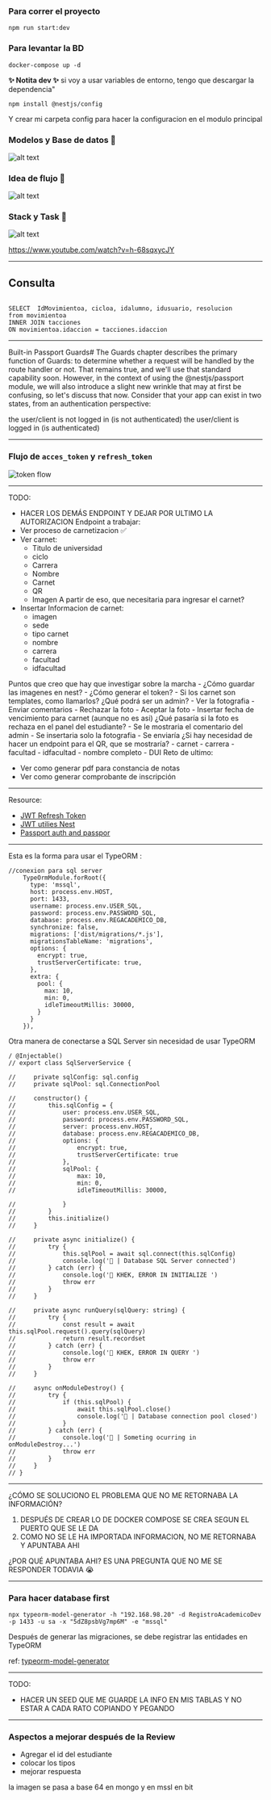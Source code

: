### Para correr el proyecto
```
npm run start:dev
```
### Para levantar la BD
```
docker-compose up -d
```

**✨ Notita dev ✨**
si voy a usar variables de entorno, tengo que descargar la dependencia"
```
npm install @nestjs/config
```
Y crear mi carpeta config para hacer la configuracion en el modulo principal

### Modelos y Base de datos 🐑
![alt text](assets/image.png)
### Idea de flujo 🛫
![alt text](assets/flujo.png)
### Stack y Task 👀
![alt text](assets/stack_task.png)

https://www.youtube.com/watch?v=h-68sqxycJY


--- 

## Consulta

```

SELECT  IdMovimientoa, cicloa, idalumno, idusuario, resolucion
from movimientoa
INNER JOIN tacciones
ON movimientoa.idaccion = tacciones.idaccion

```

---
Built-in Passport Guards#
The Guards chapter describes the primary function of Guards: to determine whether a request will be handled by the route handler or not. That remains true, and we'll use that standard capability soon. However, in the context of using the @nestjs/passport module, we will also introduce a slight new wrinkle that may at first be confusing, so let's discuss that now. Consider that your app can exist in two states, from an authentication perspective:

the user/client is not logged in (is not authenticated)
the user/client is logged in (is authenticated)

---
### Flujo de `acces_token` y `refresh_token`
![token flow](assets/flowToken.png)

---
TODO:
- HACER LOS DEMÁS ENDPOINT Y DEJAR POR ULTIMO LA AUTORIZACION
Endpoint a trabajar:
- Ver proceso de carnetizacion ✅
- Ver carnet:
    - Titulo de universidad
    - ciclo
    - Carrera
    - Nombre
    - Carnet
    - QR
    - Imagen
A partir de eso, que necesitaria para ingresar el carnet?
- Insertar Informacion de carnet:
    - imagen
    - sede
    - tipo carnet
    - nombre
    - carrera
    - facultad
    - idfacultad

Puntos que creo que hay que investigar sobre la marcha
    - ¿Cómo guardar las imagenes en nest?
    - ¿Cómo generar el token?
    - Si los carnet son templates, como llamarlos?
¿Qué podrá ser un admin?
    - Ver la fotografia
    - Enviar comentarios
    - Rechazar la foto
    - Aceptar la foto
    - Insertar fecha de vencimiento para carnet (aunque no es asi)
¿Qué pasaría si la foto es rechaza en el panel del estudiante?
    - Se le mostraria el comentario del admin
    - Se insertaria solo la fotografia
    - Se enviaría
¿Si hay necesidad de hacer un endpoint para el QR, que se mostraría?
    - carnet
    - carrera
    - facultad
    - idfacultad
    - nombre completo
    - DUI
Reto de ultimo:
- Ver como generar pdf para constancia de notas
- Ver como generar comprobante de inscripción

---
Resource:
- [JWT Refresh Token](https://dev.to/jeanvittory/jwt-refresh-tokens-2g3d)
- [JWT utilies Nest](https://github.com/nestjs/jwt)
- [Passport auth and passpor](https://fintech.theodo.com/blog-posts/implementing-authentication-in-nestjs-using-passport-and-jwt)

---
Esta es la forma para usar el TypeORM :
```
//conexion para sql server
    TypeOrmModule.forRoot({
      type: 'mssql',
      host: process.env.HOST,
      port: 1433,
      username: process.env.USER_SQL,
      password: process.env.PASSWORD_SQL,
      database: process.env.REGACADEMICO_DB,
      synchronize: false,
      migrations: ['dist/migrations/*.js'],
      migrationsTableName: 'migrations',
      options: {
        encrypt: true,
        trustServerCertificate: true,
      },
      extra: {
        pool: {
          max: 10,
          min: 0,
          idleTimeoutMillis: 30000,
        }
      }
    }),
```
Otra manera de conectarse a SQL Server sin necesidad de usar TypeORM

```
/ @Injectable()
// export class SqlServerService {

//     private sqlConfig: sql.config
//     private sqlPool: sql.ConnectionPool

//     constructor() {
//         this.sqlConfig = {
//             user: process.env.USER_SQL,
//             password: process.env.PASSWORD_SQL,
//             server: process.env.HOST,
//             database: process.env.REGACADEMICO_DB,
//             options: {
//                 encrypt: true,
//                 trustServerCertificate: true
//             },
//             sqlPool: {
//                 max: 10,
//                 min: 0,
//                 idleTimeoutMillis: 30000,

//             }
//         }
//         this.initialize()
//     }

//     private async initialize() {
//         try {
//             this.sqlPool = await sql.connect(this.sqlConfig)
//             console.log('🙌 | Database SQL Server connected')
//         } catch (err) {
//             console.log('🚩 KHEK, ERROR IN INITIALIZE ')
//             throw err
//         }
//     }

//     private async runQuery(sqlQuery: string) {
//         try {
//             const result = await this.sqlPool.request().query(sqlQuery)
//             return result.recordset
//         } catch (err) {
//             console.log('🚩 KHEK, ERROR IN QUERY ')
//             throw err
//         }
//     }

//     async onModuleDestroy() {
//         try {
//             if (this.sqlPool) {
//                 await this.sqlPool.close()
//                 console.log('🚪 | Database connection pool closed')
//             }
//         } catch (err) {
//             console.log('🚩 | Someting ocurring in onModuleDestroy...')
//             throw err
//         }
//     }
// }
```

---
¿CÓMO SE SOLUCIONO EL PROBLEMA QUE NO ME RETORNABA LA INFORMACIÓN?
1. DESPUÉS DE CREAR LO DE DOCKER COMPOSE SE CREA SEGUN EL PUERTO QUE SE LE DA
2. COMO NO SE LE HA IMPORTADA INFORMACION, NO ME RETORNABA Y APUNTABA AHI

¿POR QUÉ APUNTABA AHI?
ES UNA PREGUNTA QUE NO ME SE RESPONDER TODAVIA 😭


---

### Para hacer database first
```
npx typeorm-model-generator -h "192.168.98.20" -d RegistroAcademicoDev -p 1433 -u sa -x "5dZ8psbVg7mp6M" -e "mssql"
```

Después de generar las migraciones, se debe registrar las entidades en TypeORM

ref: [typeorm-model-generator](https://github.com/Kononnable/typeorm-model-generator) 

---
TODO:
- HACER UN SEED QUE ME GUARDE LA INFO EN MIS TABLAS Y NO ESTAR A CADA RATO COPIANDO Y PEGANDO

---

### Aspectos a mejorar después de la Review
- Agregar el id del estudiante
- colocar los tipos
- mejorar respuesta

la imagen se pasa a base 64 en mongo y en mssl en bit